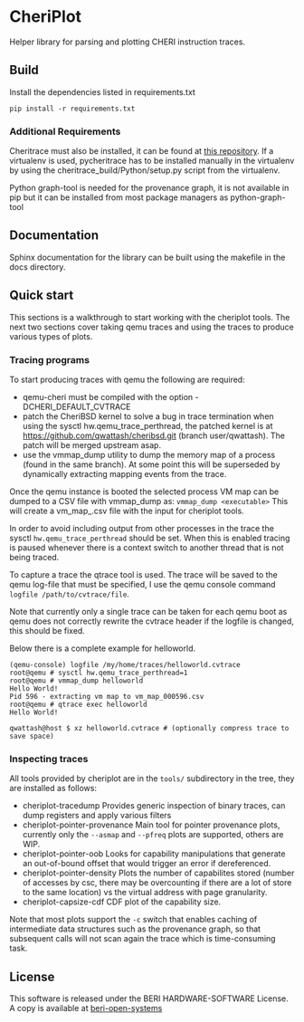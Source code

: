 
# CheriPlot


Helper library for parsing and plotting CHERI instruction traces.

## Build


Install the dependencies listed in requirements.txt
```
pip install -r requirements.txt
```

### Additional Requirements

Cheritrace must also be installed, it can be found at [this repository](https://github.com/CTSRD-CHERI/cheritrace.git). If a virtualenv is used, pycheritrace has to be installed manually in the virtualenv by using the cheritrace_build/Python/setup.py script from the virtualenv.

Python graph-tool is needed for the provenance graph, it is not available in pip but it can be installed from most package managers as python-graph-tool

## Documentation

Sphinx documentation for the library can be built using the makefile in the docs directory.

## Quick start

This sections is a walkthrough to start working with the cheriplot tools. The next two sections cover taking qemu traces and using the traces to produce various types of plots.

### Tracing programs

To start producing traces with qemu the following are required:

- qemu-cheri must be compiled with the option -DCHERI_DEFAULT_CVTRACE
- patch the CheriBSD kernel to solve a bug in trace termination when using the sysctl hw.qemu_trace_perthread, the patched kernel is at https://github.com/qwattash/cheribsd.git (branch user/qwattash).
  The patch will be merged upstream asap.
- use the vmmap_dump utility to dump the memory map of a process (found in the same branch). At some point this will be superseded by dynamically extracting mapping events from the trace.

Once the qemu instance is booted the selected process VM map can be dumped to a CSV file with vmmap_dump as:
`vmmap_dump <executable>`
This will create a vm_map_<pid>.csv file with the input for cheriplot tools.

In order to avoid including output from other processes in the trace the sysctl `hw.qemu_trace_perthread` should be set. When this is enabled tracing is paused whenever there is a context switch
to another thread that is not being traced.

To capture a trace the qtrace tool is used. The trace will be saved to the qemu log-file that must be specified, I use the qemu console command `logfile /path/to/cvtrace/file`.

Note that currently only a single trace can be taken for each qemu boot as qemu does not correctly rewrite the cvtrace header if the logfile is changed, this should be fixed.

Below there is a complete example for helloworld.

```
(qemu-console) logfile /my/home/traces/helloworld.cvtrace
root@qemu # sysctl hw.qemu_trace_perthread=1
root@qemu # vmmap_dump helloworld
Hello World!
Pid 596 - extracting vm map to vm_map_000596.csv
root@qemu # qtrace exec helloworld
Hello World!

qwattash@host $ xz helloworld.cvtrace # (optionally compress trace to save space)
```

### Inspecting traces

All tools provided by cheriplot are in the `tools/` subdirectory in the tree, they are installed as follows:

- cheriplot-tracedump
  Provides generic inspection of binary traces, can dump registers and apply various filters
- cheriplot-pointer-provenance
  Main tool for pointer provenance plots, currently only the `--asmap` and `--pfreq` plots are supported, others are WIP.
- cheriplot-pointer-oob
  Looks for capability manipulations that generate an out-of-bound offset that would trigger an error if dereferenced.
- cheriplot-pointer-density
  Plots the number of capabilites stored (number of accesses by csc, there may be overcounting if there are a lot of store to the same location) vs the virtual address with page granularity.
- cheriplot-capsize-cdf
  CDF plot of the capability size.

Note that most plots support the `-c` switch that enables caching of intermediate data structures such as the provenance graph, so that subsequent calls will not scan again the trace
which is time-consuming task.

## License

This software is released under the BERI HARDWARE-SOFTWARE License. A copy is available at [beri-open-systems]( http://www.beri-open-systems.org/legal/license-1-0.txt)